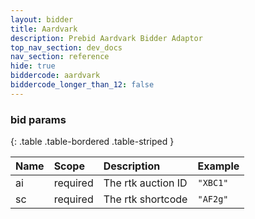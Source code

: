 ```yaml
---
layout: bidder
title: Aardvark
description: Prebid Aardvark Bidder Adaptor
top_nav_section: dev_docs
nav_section: reference
hide: true
biddercode: aardvark
biddercode_longer_than_12: false
---
```


### bid params

{: .table .table-bordered .table-striped } 

| Name | Scope    | Description        | Example  |
| :--- | :----    | :----------        | :------  |
| ai   | required | The rtk auction ID | `"XBC1"` |
| sc   | required | The rtk shortcode  | `"AF2g"` |
